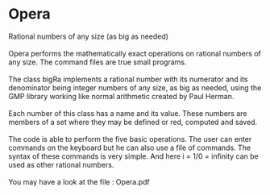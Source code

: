 # Opera
Rational numbers of any size (as big as needed)<br>
<br>
Opera performs the mathematically exact operations on rational numbers of any size. The command files are true small programs.<br>
<br>
The class bigRa implements a rational number with its numerator and its denominator being integer numbers of any size, as big as needed, using the GMP library working like normal arithmetic created by Paul Herman.<br>
<br>
Each number of this class has a name and its value. These numbers are members of a set where they may be defined or red, computed and saved.<br>
<br>
The code is able to perform the five basic operations. The user can enter commands on the keyboard but he can also use a file of commands. The syntax of these commands is very simple. And here i = 1/0 = infinity can be used as other rational numbers.<br>
<br>
You may have a look at the file : Opera.pdf<br>
<br>
